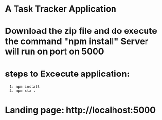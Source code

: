 # A Task Tracker Application
# Download the zip file and do execute the command "npm install" Server will run on port on 5000
# steps to Excecute application: 
      1: npm install 
      2: npm start
# Landing page: http://localhost:5000
